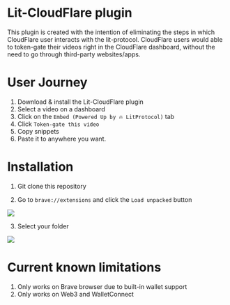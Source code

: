 # Lit-CloudFlare plugin

This plugin is created with the intention of eliminating the steps in which CloudFlare user 
interacts with the lit-protocol. CloudFlare users would able to token-gate their videos right in the 
CloudFlare dashboard, without the need to go through third-party websites/apps.

# User Journey

1. Download & install the Lit-CloudFlare plugin
2. Select a video on a dashboard
3. Click on the `Embed (Powered Up by 🔥 LitProtocol)` tab 
4. Click `Token-gate this video`
5. Copy snippets
6. Paste it to anywhere you want.

# Installation

1. Git clone this repository

2. Go to `brave://extensions` and click the `Load unpacked` button

![](https://assets.wzac.io/lit-protocol/lit-cloudflare-extension-instruction-1.png)

3. Select your folder

![](https://assets.wzac.io/lit-protocol/lit-cloudflare-extension-instruction-2.png)

# Current known limitations

1. Only works on Brave browser due to built-in wallet support
2. Only works on Web3 and WalletConnect